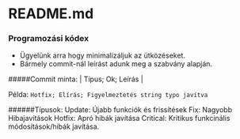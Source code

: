# README.md
### Programozási kódex
- Ügyelünk arra hogy minimalizáljuk az ütközéseket.
- Bármely commit-nál leírást adunk meg a szabvány alapján.

#####Commit minta: | Típus; Ok; Leírás |


Példa: 
`Hotfix; Elírás; Figyelmeztetés string typo javítva`

######Típusok:
Update: Újabb funkciók és frissítések
Fix: Nagyobb Hibajavítások
Hotfix: Apró hibák javítása
Critical: Kritikus funkcinális módosítások/hibák javítása.
